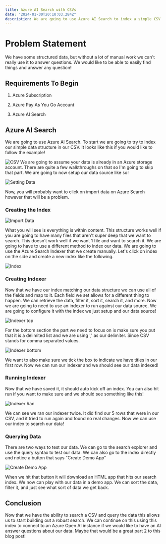 ```yaml
---
title: Azure AI Search with CSVs
date: "2024-01-30T20:10:03.284Z"
description: We are going to use Azure AI Search to index a simple CSV file and show how we can use that to query the data. We can also take the index and further use it to answer questions using Azure Open AI.
---
```


# Problem Statement
We have some structured data, but without a lot of manual work we can't really use it to answer questions. We would like to be able to easily find things and answer any question!

## Requirements To Begin
1. Azure Subscription

2. Azure Pay As You Go Account

3. Azure AI Search

## Azure AI Search
We are going to use Azure AI Search. To start we are going to try to index our simple data structure in our CSV. It looks like this if you would like to follow the example! 

![CSV](./CSV.png)
We are going to assume your data is already in an Azure storage account. There are quite a few walkthroughs on that so I'm going to skip that part. We are going to now setup our data source like so! 

![Setting Data](./SettingDataSource.png)

Now, you will probably want to click on import data on Azure Search however that will be a problem.
### Creating the Index
![Import Data](./ImportData.png)

What you will see is everything is within content. This structure works well if you are going to have many files that aren't super deep that we want to search. This doesn't work well if we want 1 file and want to search it. We are going to have to use a different method to index our data. We are going to use the Azure Search Indexer that we create manually. Let's click on index on the side and create a new index like the following.

![Index](./Index.png)

### Creating Indexer
Now that we have our index matching our data structure we can use all of the fields and map to it. Each field we set allows for a different thing to happen. We can retrieve the data, filter it, sort it, search it, and more. Now we are going to need to use an indexer to run against our data source. We are going to configure it with the index we just setup and our data source! 

![Indexer top](./IndexerTop.png)

For the bottom section the part we need to focus on is make sure you put that it is a delimited list and we are using ',' as our delimiter. Since CSV stands for comma separated values.

![Indexer bottom](./IndexerBottom.png)

We want to also make sure we tick the box to indicate we have titles in our first row. Now we can run our indexer and we should see our data indexed!

### Running Indexer
Now that we have saved it, it should auto kick off an index. You can also hit run if you want to make sure and we should see something like this! 

![Indexer Ran](./IndexerRan.png)

We can see we ran our indexer twice. It did find our 5 rows that were in our CSV, and it tried to run again and found no real changes. Now we can use our index to search our data!

### Querying Data
There are two ways to test our data. We can go to the search explorer and use the query syntax to test our data. We can also go to the index directly and notice a button that says "Create Demo App"

![Create Demo App](./CreateDemoApp.png)

When we hit that button it will download an HTML app that hits our search index. We now can play with our data in a demo app. We can sort the data, filter it, and just see what sort of data we get back.

## Conclusion
Now that we have the ability to search a CSV and query the data this allows us to start building out a robust search. We can continue on this using this index to connect to an Azure Open AI instance if we would like to have an AI answer questions about our data. Maybe that would be a great part 2 to this blog post!
